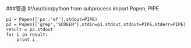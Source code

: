 ###管道
    #!/usr/bin/python
    from subprocess import Popen, PIPE
    
    p1 = Popen(['ps','ef'],stdout=PIPE)
    p2 = Popen(['grep','SCREEN'],stdin=p1.stdout,stdout=PIPE,stderr=PIPE)
    result = p2.stdout
    for i in result:
        print i
